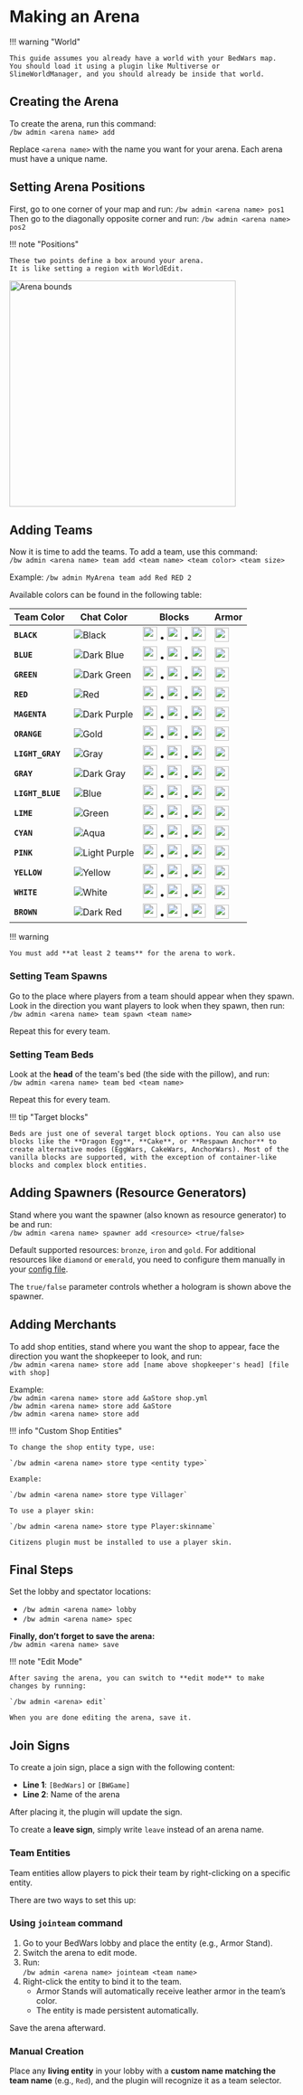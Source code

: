 # Making an Arena

!!! warning "World"
    
    This guide assumes you already have a world with your BedWars map.
    You should load it using a plugin like Multiverse or SlimeWorldManager, and you should already be inside that world.

## Creating the Arena

To create the arena, run this command:  
`/bw admin <arena name> add`

Replace `<arena name>` with the name you want for your arena. Each arena must have a unique name.

## Setting Arena Positions

First, go to one corner of your map and run: `/bw admin <arena name> pos1`    
Then go to the diagonally opposite corner and run: `/bw admin <arena name> pos2`

!!! note "Positions"
    
    These two points define a box around your arena.
    It is like setting a region with WorldEdit.

<img alt="Arena bounds" src="../assets/arena_bounds.png" width="400"/>

## Adding Teams

Now it is time to add the teams. To add a team, use this command:  
`/bw admin <arena name> team add <team name> <team color> <team size>`

Example: `/bw admin MyArena team add Red RED 2`

Available colors can be found in the following table:

| Team Color       | Chat Color                                                                  | Blocks                                                                                                                                                                                                                                                                   | Armor                                                              |
| ---------------- | --------------------------------------------------------------------------- | ------------------------------------------------------------------------------------------------------------------------------------------------------------------------------------------------------------------------------------------------------------------------ | ------------------------------------------------------------------ |
| **`BLACK`**      | <img src="../assets/team_color/text-black.png" alt="Black" />               | <img src="https://minecraft.wiki/images/Black_Wool_JE2_BE2.png" width="25"/> • <img src="https://minecraft.wiki/images/Black_Terracotta_JE1_BE1.png" width="25"/> • <img src="https://minecraft.wiki/images/Black_Stained_Glass_JE3_BE3.png" width="25"/>                | <img src="../assets/team_color/armor-black.png" width="25" />      |
| **`BLUE`**       | <img src="../assets/team_color/text-dark-blue.png" alt="Dark Blue" />       | <img src="https://minecraft.wiki/images/Blue_Wool_JE2_BE2.png" width="25"/> • <img src="https://minecraft.wiki/images/Blue_Terracotta_JE1_BE1.png" width="25"/> • <img src="https://minecraft.wiki/images/Blue_Stained_Glass_JE3_BE3.png" width="25"/>                   | <img src="../assets/team_color/armor-blue.png" width="25" />       |
| **`GREEN`**      | <img src="../assets/team_color/text-dark-green.png" alt="Dark Green" />     | <img src="https://minecraft.wiki/images/Green_Wool_JE2_BE2.png" width="25"/> • <img src="https://minecraft.wiki/images/Green_Terracotta_JE1_BE1.png" width="25"/> • <img src="https://minecraft.wiki/images/Green_Stained_Glass_JE3_BE3.png" width="25"/>                | <img src="../assets/team_color/armor-green.png" width="25" />      |
| **`RED`**        | <img src="../assets/team_color/text-red.png" alt="Red" />                   | <img src="https://minecraft.wiki/images/Red_Wool_JE2_BE2.png" width="25"/> • <img src="https://minecraft.wiki/images/Red_Terracotta_JE1_BE1.png" width="25"/> • <img src="https://minecraft.wiki/images/Red_Stained_Glass_JE3_BE3.png" width="25"/>                      | <img src="../assets/team_color/armor-red.png" width="25" />        |
| **`MAGENTA`**    | <img src="../assets/team_color/text-dark-purple.png" alt="Dark Purple" />   | <img src="https://minecraft.wiki/images/Magenta_Wool_JE2_BE2.png" width="25"/> • <img src="https://minecraft.wiki/images/Magenta_Terracotta_JE1_BE1.png" width="25"/> • <img src="https://minecraft.wiki/images/Magenta_Stained_Glass_JE3_BE3.png" width="25"/>          | <img src="../assets/team_color/armor-magenta.png" width="25" />    |
| **`ORANGE`**     | <img src="../assets/team_color/text-gold.png" alt="Gold" />                 | <img src="https://minecraft.wiki/images/Orange_Wool_JE2_BE2.png" width="25"/> • <img src="https://minecraft.wiki/images/Orange_Terracotta_JE1_BE1.png" width="25"/> • <img src="https://minecraft.wiki/images/Orange_Stained_Glass_JE3_BE3.png" width="25"/>             | <img src="../assets/team_color/armor-orange.png" width="25" />     |
| **`LIGHT_GRAY`** | <img src="../assets/team_color/text-gray.png" alt="Gray" />                 | <img src="https://minecraft.wiki/images/Light_Gray_Wool_JE2_BE2.png" width="25"/> • <img src="https://minecraft.wiki/images/Light_Gray_Terracotta_JE1_BE1.png" width="25"/> • <img src="https://minecraft.wiki/images/Light_Gray_Stained_Glass_JE3_BE3.png" width="25"/> | <img src="../assets/team_color/armor-light-gray.png" width="25" /> |
| **`GRAY`**       | <img src="../assets/team_color/text-dark-gray.png" alt="Dark Gray" />       | <img src="https://minecraft.wiki/images/Gray_Wool_JE2_BE2.png" width="25"/> • <img src="https://minecraft.wiki/images/Gray_Terracotta_JE1_BE1.png" width="25"/> • <img src="https://minecraft.wiki/images/Gray_Stained_Glass_JE3_BE3.png" width="25"/>                   | <img src="../assets/team_color/armor-gray.png" width="25" />       |
| **`LIGHT_BLUE`** | <img src="../assets/team_color/text-blue.png" alt="Blue" />                 | <img src="https://minecraft.wiki/images/Light_Blue_Wool_JE2_BE2.png" width="25"/> • <img src="https://minecraft.wiki/images/Light_Blue_Terracotta_JE1_BE1.png" width="25"/> • <img src="https://minecraft.wiki/images/Light_Blue_Stained_Glass_JE3_BE3.png" width="25"/> | <img src="../assets/team_color/armor-light-blue.png" width="25" /> |
| **`LIME`**       | <img src="../assets/team_color/text-green.png" alt="Green" />               | <img src="https://minecraft.wiki/images/Lime_Wool_JE2_BE2.png" width="25"/> • <img src="https://minecraft.wiki/images/Lime_Terracotta_JE1_BE1.png" width="25"/> • <img src="https://minecraft.wiki/images/Lime_Stained_Glass_JE3_BE3.png" width="25"/>                   | <img src="../assets/team_color/armor-lime.png" width="25" />       |
| **`CYAN`**       | <img src="../assets/team_color/text-aqua.png" alt="Aqua" />                 | <img src="https://minecraft.wiki/images/Cyan_Wool_JE2_BE2.png" width="25"/> • <img src="https://minecraft.wiki/images/Cyan_Terracotta_JE1_BE1.png" width="25"/> • <img src="https://minecraft.wiki/images/Cyan_Stained_Glass_JE3_BE3.png" width="25"/>                   | <img src="../assets/team_color/armor-cyan.png" width="25" />       |
| **`PINK`**       | <img src="../assets/team_color/text-light-purple.png" alt="Light Purple" /> | <img src="https://minecraft.wiki/images/Pink_Wool_JE2_BE2.png" width="25"/> • <img src="https://minecraft.wiki/images/Pink_Terracotta_JE1_BE1.png" width="25"/> • <img src="https://minecraft.wiki/images/Pink_Stained_Glass_JE3_BE3.png" width="25"/>                   | <img src="../assets/team_color/armor-pink.png" width="25" />       |
| **`YELLOW`**     | <img src="../assets/team_color/text-yellow.png" alt="Yellow" />             | <img src="https://minecraft.wiki/images/Yellow_Wool_JE2_BE2.png" width="25"/> • <img src="https://minecraft.wiki/images/Yellow_Terracotta_JE1_BE1.png" width="25"/> • <img src="https://minecraft.wiki/images/Yellow_Stained_Glass_JE3_BE3.png" width="25"/>             | <img src="../assets/team_color/armor-yellow.png" width="25" />     |
| **`WHITE`**      | <img src="../assets/team_color/text-white.png" alt="White" />               | <img src="https://minecraft.wiki/images/White_Wool_JE2_BE2.png" width="25"/> • <img src="https://minecraft.wiki/images/White_Terracotta_JE1_BE1.png" width="25"/> • <img src="https://minecraft.wiki/images/White_Stained_Glass_JE3_BE3.png" width="25"/>                | <img src="../assets/team_color/armor-white.png" width="25" />      |
| **`BROWN`**      | <img src="../assets/team_color/text-dark-red.png" alt="Dark Red" />         | <img src="https://minecraft.wiki/images/Brown_Wool_JE2_BE2.png" width="25"/> • <img src="https://minecraft.wiki/images/Brown_Terracotta_JE1_BE1.png" width="25"/> • <img src="https://minecraft.wiki/images/Brown_Stained_Glass_JE3_BE3.png" width="25"/>                | <img src="../assets/team_color/armor-brown.png" width="25" />      |



!!! warning

    You must add **at least 2 teams** for the arena to work.

### Setting Team Spawns

Go to the place where players from a team should appear when they spawn.
Look in the direction you want players to look when they spawn, then run:  
 `/bw admin <arena name> team spawn <team name>`

 Repeat this for every team.

### Setting Team Beds

Look at the **head** of the team's bed (the side with the pillow), and run:  
 `/bw admin <arena name> team bed <team name>`

  Repeat this for every team.

!!! tip "Target blocks"

    Beds are just one of several target block options. You can also use blocks like the **Dragon Egg**, **Cake**, or **Respawn Anchor** to create alternative modes (EggWars, CakeWars, AnchorWars). Most of the vanilla blocks are supported, with the exception of container-like blocks and complex block entities.

## Adding Spawners (Resource Generators)

Stand where you want the spawner (also known as resource generator) to be and run:  
`/bw admin <arena name> spawner add <resource> <true/false>`

Default supported resources: `bronze`, `iron` and `gold`. For additional resources like `diamond` or `emerald`, you need to configure them manually in your [config file](config.md).

The `true/false` parameter controls whether a hologram is shown above the spawner.

## Adding Merchants

To add shop entities, stand where you want the shop to appear, face the direction you want the shopkeeper to look, and run:  
 `/bw admin <arena name> store add [name above shopkeeper's head] [file with shop]`

Example:  
`/bw admin <arena name> store add &aStore shop.yml`  
`/bw admin <arena name> store add &aStore`  
`/bw admin <arena name> store add`  

!!! info "Custom Shop Entities"

    To change the shop entity type, use:

    `/bw admin <arena name> store type <entity type>`

    Example:

    `/bw admin <arena name> store type Villager`

    To use a player skin:

    `/bw admin <arena name> store type Player:skinname`

    Citizens plugin must be installed to use a player skin.

## Final Steps

Set the lobby and spectator locations:

* `/bw admin <arena name> lobby`
* `/bw admin <arena name> spec`

**Finally, don’t forget to save the arena:**  
`/bw admin <arena name> save`

!!! note "Edit Mode"

    After saving the arena, you can switch to **edit mode** to make changes by running:

    `/bw admin <arena> edit`

    When you are done editing the arena, save it.

## Join Signs

To create a join sign, place a sign with the following content:

- **Line 1**: `[BedWars]` or `[BWGame]`
- **Line 2**: Name of the arena

After placing it, the plugin will update the sign.

To create a **leave sign**, simply write `leave` instead of an arena name.

### Team Entities

Team entities allow players to pick their team by right-clicking on a specific entity.

There are two ways to set this up:

### Using `jointeam` command

1. Go to your BedWars lobby and place the entity (e.g., Armor Stand).
2. Switch the arena to edit mode.
3. Run:  
   `/bw admin <arena name> jointeam <team name>`
4. Right-click the entity to bind it to the team.
    * Armor Stands will automatically receive leather armor in the team’s color.
    * The entity is made persistent automatically.

Save the arena afterward.

### Manual Creation

Place any **living entity** in your lobby with a **custom name matching the team name** (e.g., `Red`), and the plugin will recognize it as a team selector.